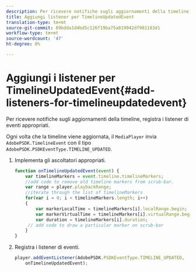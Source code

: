 ```yaml
---
description: Per ricevere notifiche sugli aggiornamenti della timeline, registra i listener di eventi appropriati.
title: Aggiungi listener per TimelineUpdatedEvent
translation-type: tm+mt
source-git-commit: 89bdda1d4bd5c126f19ba75a819942df901183d1
workflow-type: tm+mt
source-wordcount: '47'
ht-degree: 0%

---
```



# Aggiungi i listener per TimelineUpdatedEvent{#add-listeners-for-timelineupdatedevent}

Per ricevere notifiche sugli aggiornamenti della timeline, registra i listener di eventi appropriati.

Ogni volta che la timeline viene aggiornata, il `MediaPlayer` invia `AdobePSDK.TimelineEvent` con il tipo `AdobePSDK.PSDKEventType.TIMELINE_UPDATED`.
1. Implementa gli ascoltatori appropriati.

   ```js
   function onTimelineUpdatedEvent(event) { 
       var timelineMarkers = event.timeline.timelineMarkers; 
       //add code to remove old timeline markers from scrub-bar. 
       var range = player.playbackRange; 
       //iterate through the list of timelineMarkers 
       for(var i = 0; i < timelineMarkers.length; i++) 
       { 
           var markerLocalTime = timelineMarkers[i].localRange.begin; 
           var markerVirtualTime = timelineMarkers[i].virtualRange.begin; 
           var duration = timelineMarkers[i].duration; 
        // add code to draw a particular marker on scrub-bar 
       }      
   }
   ```

1. Registra i listener di eventi.

   ```js
   player.addEventListener(AdobePSDK.PSDKEventType.TIMELINE_UPDATED,  
       onTimelineUpdatedEvent);
   ```

